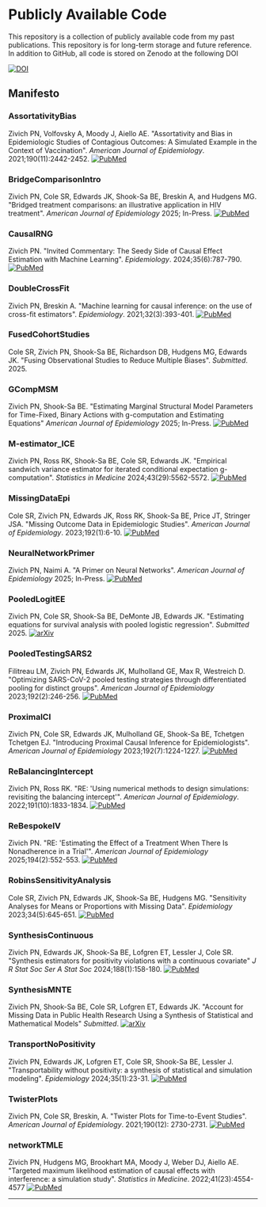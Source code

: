 # Publicly Available Code

This repository is a collection of publicly available code from my past publications. This repository is for
long-term storage and future reference. In addition to GitHub, all code is stored on Zenodo at the following DOI

[![DOI](https://zenodo.org/badge/258263929.svg)](https://zenodo.org/badge/latestdoi/258263929)

## Manifesto

### AssortativityBias
Zivich PN, Volfovsky A, Moody J, Aiello AE. "Assortativity and Bias in Epidemiologic Studies of Contagious 
Outcomes: A Simulated Example in the Context of Vaccination". *American Journal of Epidemiology*. 
2021;190(11):2442-2452.
[![PubMed](https://img.shields.io/badge/PubMed-34089053-0047AB.svg)](https://pubmed.ncbi.nlm.nih.gov/34089053/)

### BridgeComparisonIntro
Zivich PN, Cole SR, Edwards JK, Shook-Sa BE, Breskin A, and Hudgens MG. "Bridged treatment comparisons: an illustrative
application in HIV treatment". *American Journal of Epidemiology* 2025; In-Press.
[![PubMed](https://img.shields.io/badge/PubMed-39218437-0047AB.svg)](https://pubmed.ncbi.nlm.nih.gov/39218437/)

### CausalRNG
Zivich PN. "Invited Commentary: The Seedy Side of Causal Effect Estimation with Machine Learning". *Epidemiology*.
2024;35(6):787-790.
[![PubMed](https://img.shields.io/badge/PubMed-39150866-0047AB.svg)](https://pubmed.ncbi.nlm.nih.gov/39150866/)

### DoubleCrossFit
Zivich PN, Breskin A. "Machine learning for causal inference: on the use of cross-fit estimators". *Epidemiology*. 
2021;32(3):393-401.
[![PubMed](https://img.shields.io/badge/PubMed-33591058-0047AB.svg)](https://pubmed.ncbi.nlm.nih.gov/33591058/)

### FusedCohortStudies
Cole SR, Zivich PN, Shook-Sa BE, Richardson DB, Hudgens MG, Edwards JK. "Fusing Observational Studies to Reduce
Multiple Biases". *Submitted*. 2025.

### GCompMSM
Zivich PN, Shook-Sa BE. "Estimating Marginal Structural Model Parameters for Time-Fixed, Binary Actions with
g-computation and Estimating Equations" *American Journal of Epidemiology* 2025; In-Press.
[![PubMed](https://img.shields.io/badge/PubMed-39191643-0047AB.svg)](https://pubmed.ncbi.nlm.nih.gov/39191643/)

### M-estimator_ICE
Zivich PN, Ross RK, Shook-Sa BE, Cole SR, Edwards JK. "Empirical sandwich variance estimator for iterated conditional
expectation g-computation". *Statistics in Medicine* 2024;43(29):5562-5572.
[![PubMed](https://img.shields.io/badge/PubMed-39489722-0047AB.svg)](https://pubmed.ncbi.nlm.nih.gov/39489722/)

### MissingDataEpi
Cole SR, Zivich PN, Edwards JK, Ross RK, Shook-Sa BE, Price JT, Stringer JSA. "Missing Outcome Data in Epidemiologic
Studies". *American Journal of Epidemiology*. 2023;192(1):6-10.
[![PubMed](https://img.shields.io/badge/PubMed-36222655-0047AB.svg)](https://pubmed.ncbi.nlm.nih.gov/36222655/)

### NeuralNetworkPrimer
Zivich PN, Naimi A. "A Primer on Neural Networks". *American Journal of Epidemiology* 2025; In-Press.
[![PubMed](https://img.shields.io/badge/PubMed-39358996-0047AB.svg)](https://pubmed.ncbi.nlm.nih.gov/39358996/)

### PooledLogitEE
Zivich PN, Cole SR, Shook-Sa BE, DeMonte JB, Edwards JK. "Estimating equations for survival analysis with pooled
logistic regression". *Submitted* 2025.
[![arXiv](https://img.shields.io/badge/arXiv-2504.13291-b31b1b.svg)](https://arxiv.org/abs/2504.13291)

### PooledTestingSARS2
Filitreau LM, Zivich PN, Edwards JK, Mulholland GE, Max R, Westreich D. "Optimizing SARS-CoV-2 pooled testing strategies
through differentiated pooling for distinct groups". *American Journal of Epidemiology* 2023;192(2):246-256.
[![PubMed](https://img.shields.io/badge/PubMed-36222677-0047AB.svg)](https://pubmed.ncbi.nlm.nih.gov/36222677/)

### ProximalCI
Zivich PN, Cole SR, Edwards JK, Mulholland GE, Shook-Sa BE, Tchetgen Tchetgen EJ. "Introducing Proximal Causal Inference
for Epidemiologists". *American Journal of Epidemiology* 2023;192(7):1224-1227.
[![PubMed](https://img.shields.io/badge/PubMed-37005072-0047AB.svg)](https://pubmed.ncbi.nlm.nih.gov/37005072/)

### ReBalancingIntercept
Zivich PN, Ross RK. "RE: 'Using numerical methods to design simulations: revisiting the balancing intercept'". 
*American Journal of Epidemiology*. 2022;191(10):1833-1834.
[![PubMed](https://img.shields.io/badge/PubMed-35513352-0047AB.svg)](https://pubmed.ncbi.nlm.nih.gov/35513352/)

### ReBespokeIV
Zivich PN. "RE: 'Estimating the Effect of a Treatment When There Is Nonadherence in a Trial'".
*American Journal of Epidemiology* 2025;194(2):552-553.
[![PubMed](https://img.shields.io/badge/PubMed-39136209-0047AB.svg)](https://pubmed.ncbi.nlm.nih.gov/39136209/)

### RobinsSensitivityAnalysis
Cole SR, Zivich PN, Edwards JK, Shook-Sa BE, Hudgens MG. "Sensitivity Analyses for Means or Proportions with Missing
Data". *Epidemiology* 2023;34(5):645-651.
[![PubMed](https://img.shields.io/badge/PubMed-37155639-0047AB.svg)](https://pubmed.ncbi.nlm.nih.gov/37155639/)

### SynthesisContinuous
Zivich PN, Edwards JK, Shook-Sa BE, Lofgren ET, Lessler J, Cole SR. "Synthesis estimators for positivity violations
with a continuous covariate" *J R Stat Soc Ser A Stat Soc* 2024;188(1):158-180.
[![PubMed](https://img.shields.io/badge/PubMed-39810877-0047AB.svg)](https://pubmed.ncbi.nlm.nih.gov/39810877/)

### SynthesisMNTE
Zivich PN, Shook-Sa BE, Cole SR, Lofgren ET, Edwards JK. "Account for Missing Data in Public Health Research
Using a Synthesis of Statistical and Mathematical Models" *Submitted*.
[![arXiv](https://img.shields.io/badge/arXiv-2503.02789-b31b1b.svg)](https://arxiv.org/abs/2503.02789)

### TransportNoPositivity
Zivich PN, Edwards JK, Lofgren ET, Cole SR, Shook-Sa BE, Lessler J. "Transportability without positivity: a synthesis
of statistical and simulation modeling". *Epidemiology* 2024;35(1):23-31.
[![PubMed](https://img.shields.io/badge/PubMed-37757864-0047AB.svg)](https://pubmed.ncbi.nlm.nih.gov/37757864/)

### TwisterPlots
Zivich PN, Cole SR, Breskin, A. "Twister Plots for Time-to-Event Studies". *American Journal of Epidemiology*. 
2021;190(12): 2730-2731.
[![PubMed](https://img.shields.io/badge/PubMed-34508263-0047AB.svg)](https://pubmed.ncbi.nlm.nih.gov/34508263/)

### networkTMLE
Zivich PN, Hudgens MG, Brookhart MA, Moody J, Weber DJ, Aiello AE. "Targeted maximum likelihood estimation of causal
effects with interference: a simulation study". *Statistics in Medicine*. 2022;41(23):4554-4577
[![PubMed](https://img.shields.io/badge/PubMed-35852017-0047AB.svg)](https://pubmed.ncbi.nlm.nih.gov/35852017/)

-------------------------------------
